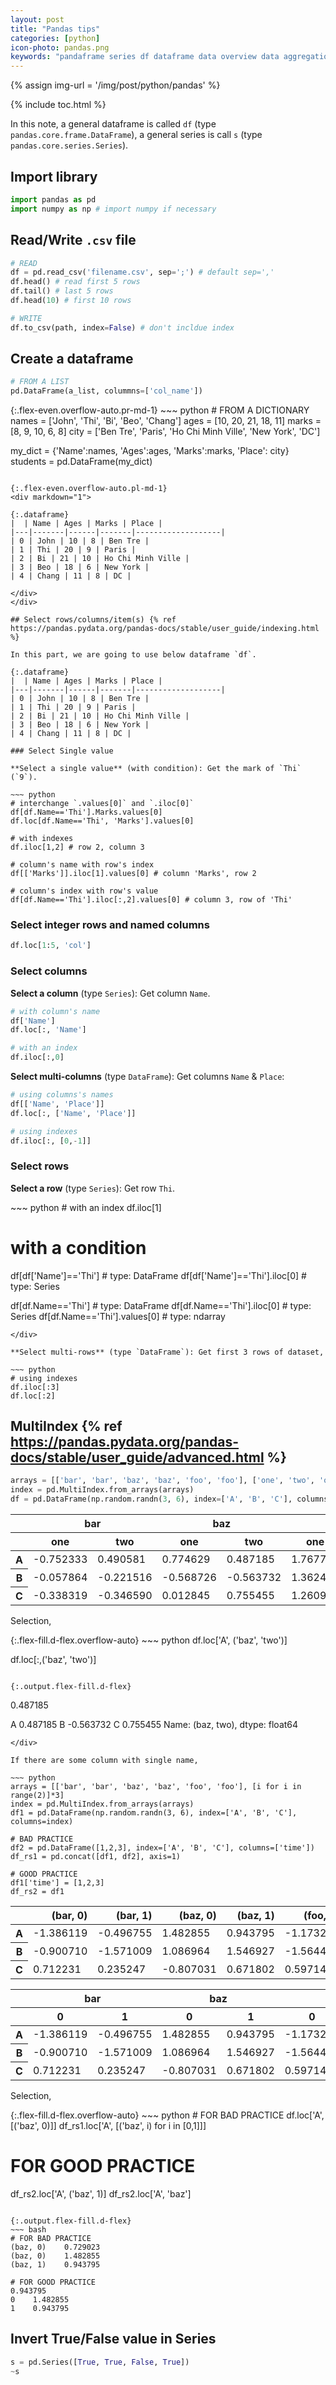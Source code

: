 ```yaml
---
layout: post
title: "Pandas tips"
categories: [python]
icon-photo: pandas.png
keywords: "pandaframe series df dataframe data overview data aggregation data combining data preprocessing cleaning row column select values export write csv files output input sep separate comma semicolon read csv read_csv from dictionary list numpy array np.array to_csv write to files multiindex indexing reverse values True False element wise invert integer rows and named columns index and column name selection"
---
```


{% assign img-url = '/img/post/python/pandas' %}

{% include toc.html %}

In this note, a general dataframe is called `df` (type `pandas.core.frame.DataFrame`), a general series is call `s` (type `pandas.core.series.Series`).

## Import library

~~~ python
import pandas as pd
import numpy as np # import numpy if necessary
~~~

## Read/Write `.csv` file

~~~ python
# READ
df = pd.read_csv('filename.csv', sep=';') # default sep=','
df.head() # read first 5 rows
df.tail() # last 5 rows
df.head(10) # first 10 rows
~~~

~~~ python
# WRITE
df.to_csv(path, index=False) # don't incldue index
~~~

## Create a dataframe

~~~ python
# FROM A LIST
pd.DataFrame(a_list, colummns=['col_name'])
~~~

<div class="d-md-flex" markdown="1">
{:.flex-even.overflow-auto.pr-md-1}
~~~ python
# FROM A DICTIONARY
names = ['John', 'Thi', 'Bi', 'Beo', 'Chang']
ages =  [10, 20, 21, 18, 11]
marks = [8, 9, 10, 6, 8]
city = ['Ben Tre', 'Paris', 'Ho Chi Minh Ville', 'New York', 'DC']

my_dict = {'Name':names, 'Ages':ages, 'Marks':marks, 'Place': city}
students = pd.DataFrame(my_dict)
~~~

{:.flex-even.overflow-auto.pl-md-1}
<div markdown="1">

{:.dataframe}
|  | Name | Ages | Marks | Place |
|---|-------|------|-------|-------------------|
| 0 | John | 10 | 8 | Ben Tre |
| 1 | Thi | 20 | 9 | Paris |
| 2 | Bi | 21 | 10 | Ho Chi Minh Ville |
| 3 | Beo | 18 | 6 | New York |
| 4 | Chang | 11 | 8 | DC |

</div>
</div>

## Select rows/columns/item(s) {% ref https://pandas.pydata.org/pandas-docs/stable/user_guide/indexing.html %}

In this part, we are going to use below dataframe `df`.

{:.dataframe}
|  | Name | Ages | Marks | Place |
|---|-------|------|-------|-------------------|
| 0 | John | 10 | 8 | Ben Tre |
| 1 | Thi | 20 | 9 | Paris |
| 2 | Bi | 21 | 10 | Ho Chi Minh Ville |
| 3 | Beo | 18 | 6 | New York |
| 4 | Chang | 11 | 8 | DC |

### Select Single value

**Select a single value** (with condition): Get the mark of `Thi` (`9`).

~~~ python
# interchange `.values[0]` and `.iloc[0]`
df[df.Name=='Thi'].Marks.values[0]
df.loc[df.Name=='Thi', 'Marks'].values[0]

# with indexes
df.iloc[1,2] # row 2, column 3

# column's name with row's index
df[['Marks']].iloc[1].values[0] # column 'Marks', row 2

# column's index with row's value
df[df.Name=='Thi'].iloc[:,2].values[0] # column 3, row of 'Thi'
~~~

### Select integer rows and named columns

~~~ python
df.loc[1:5, 'col']
~~~

### Select columns

**Select a column** (type `Series`): Get column `Name`.

~~~ python
# with column's name
df['Name']
df.loc[:, 'Name']

# with an index
df.iloc[:,0]
~~~

**Select multi-columns** (type `DataFrame`): Get columns `Name` & `Place`:

~~~ python
# using columns's names
df[['Name', 'Place']]
df.loc[:, ['Name', 'Place']]

# using indexes
df.iloc[:, [0,-1]]
~~~

### Select rows

**Select a row** (type `Series`): Get row `Thi`.

<div class="code-box-copy" markdown="1">
~~~ python
# with an index
df.iloc[1]

# with a condition
df[df['Name']=='Thi'] # type: DataFrame
df[df['Name']=='Thi'].iloc[0] # type: Series

df[df.Name=='Thi'] # type: DataFrame
df[df.Name=='Thi'].iloc[0] # type: Series
df[df.Name=='Thi'].values[0] # type: ndarray
~~~ 
</div>

**Select multi-rows** (type `DataFrame`): Get first 3 rows of dataset,

~~~ python
# using indexes
df.iloc[:3]
df.loc[:2]
~~~

## MultiIndex {% ref https://pandas.pydata.org/pandas-docs/stable/user_guide/advanced.html %}

~~~ python
arrays = [['bar', 'bar', 'baz', 'baz', 'foo', 'foo'], ['one', 'two', 'one', 'two', 'one', 'two']]
index = pd.MultiIndex.from_arrays(arrays)
df = pd.DataFrame(np.random.randn(3, 6), index=['A', 'B', 'C'], columns=index)
~~~

<table class="dataframe">
  <thead>
    <tr>
      <th></th>
      <th colspan="2" halign="left">bar</th>
      <th colspan="2" halign="left">baz</th>
      <th colspan="2" halign="left">foo</th>
    </tr>
    <tr>
      <th></th>
      <th>one</th>
      <th>two</th>
      <th>one</th>
      <th>two</th>
      <th>one</th>
      <th>two</th>
    </tr>
  </thead>
  <tbody>
    <tr>
      <th>A</th>
      <td>-0.752333</td>
      <td>0.490581</td>
      <td>0.774629</td>
      <td>0.487185</td>
      <td>1.767773</td>
      <td>0.028956</td>
    </tr>
    <tr>
      <th>B</th>
      <td>-0.057864</td>
      <td>-0.221516</td>
      <td>-0.568726</td>
      <td>-0.563732</td>
      <td>1.362453</td>
      <td>-0.563213</td>
    </tr>
    <tr>
      <th>C</th>
      <td>-0.338319</td>
      <td>-0.346590</td>
      <td>0.012845</td>
      <td>0.755455</td>
      <td>1.260937</td>
      <td>-0.038209</td>
    </tr>
  </tbody>
</table>

Selection,

<div class="d-md-flex" markdown="1">
{:.flex-fill.d-flex.overflow-auto}
~~~ python
df.loc['A', ('baz', 'two')]

df.loc[:,('baz', 'two')]
~~~

{:.output.flex-fill.d-flex}
~~~
0.487185

A    0.487185
B   -0.563732
C    0.755455
Name: (baz, two), dtype: float64
~~~
</div>

If there are some column with single name,

~~~ python
arrays = [['bar', 'bar', 'baz', 'baz', 'foo', 'foo'], [i for i in range(2)]*3]
index = pd.MultiIndex.from_arrays(arrays)
df1 = pd.DataFrame(np.random.randn(3, 6), index=['A', 'B', 'C'], columns=index)

# BAD PRACTICE
df2 = pd.DataFrame([1,2,3], index=['A', 'B', 'C'], columns=['time'])
df_rs1 = pd.concat([df1, df2], axis=1)

# GOOD PRACTICE
df1['time'] = [1,2,3]
df_rs2 = df1
~~~

<table class="dataframe">
  <thead>
    <tr style="text-align: right;">
      <th></th>
      <th>(bar, 0)</th>
      <th>(bar, 1)</th>
      <th>(baz, 0)</th>
      <th>(baz, 1)</th>
      <th>(foo, 0)</th>
      <th>(foo, 1)</th>
      <th>time</th>
    </tr>
  </thead>
  <tbody>
    <tr>
      <th>A</th>
      <td>-1.386119</td>
      <td>-0.496755</td>
      <td>1.482855</td>
      <td>0.943795</td>
      <td>-1.173290</td>
      <td>-0.445365</td>
      <td>1</td>
    </tr>
    <tr>
      <th>B</th>
      <td>-0.900710</td>
      <td>-1.571009</td>
      <td>1.086964</td>
      <td>1.546927</td>
      <td>-1.564426</td>
      <td>0.622763</td>
      <td>2</td>
    </tr>
    <tr>
      <th>C</th>
      <td>0.712231</td>
      <td>0.235247</td>
      <td>-0.807031</td>
      <td>0.671802</td>
      <td>0.597149</td>
      <td>0.111332</td>
      <td>3</td>
    </tr>
  </tbody>
</table>

<table class="dataframe">
  <thead>
    <tr>
      <th></th>
      <th colspan="2" halign="left">bar</th>
      <th colspan="2" halign="left">baz</th>
      <th colspan="2" halign="left">foo</th>
      <th>time</th>
    </tr>
    <tr>
      <th></th>
      <th>0</th>
      <th>1</th>
      <th>0</th>
      <th>1</th>
      <th>0</th>
      <th>1</th>
      <th></th>
    </tr>
  </thead>
  <tbody>
    <tr>
      <th>A</th>
      <td>-1.386119</td>
      <td>-0.496755</td>
      <td>1.482855</td>
      <td>0.943795</td>
      <td>-1.173290</td>
      <td>-0.445365</td>
      <td>1</td>
    </tr>
    <tr>
      <th>B</th>
      <td>-0.900710</td>
      <td>-1.571009</td>
      <td>1.086964</td>
      <td>1.546927</td>
      <td>-1.564426</td>
      <td>0.622763</td>
      <td>2</td>
    </tr>
    <tr>
      <th>C</th>
      <td>0.712231</td>
      <td>0.235247</td>
      <td>-0.807031</td>
      <td>0.671802</td>
      <td>0.597149</td>
      <td>0.111332</td>
      <td>3</td>
    </tr>
  </tbody>
</table>

Selection,

<div class="d-md-flex" markdown="1">
{:.flex-fill.d-flex.overflow-auto}
~~~ python
# FOR BAD PRACTICE
df.loc['A', [('baz', 0)]]
df_rs1.loc['A', [('baz', i) for i in [0,1]]]

# FOR GOOD PRACTICE
df_rs2.loc['A', ('baz', 1)]
df_rs2.loc['A', 'baz']
~~~

{:.output.flex-fill.d-flex}
~~~ bash
# FOR BAD PRACTICE
(baz, 0)    0.729023
(baz, 0)    1.482855
(baz, 1)    0.943795

# FOR GOOD PRACTICE
0.943795
0    1.482855
1    0.943795
~~~
</div>

## Invert True/False value in Series

~~~ python
s = pd.Series([True, True, False, True])
~s
~~~



